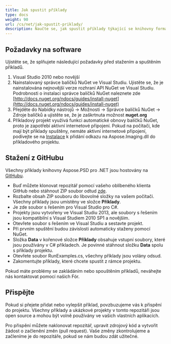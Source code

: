 ```yaml
---
title: Jak spustit příklady
type: docs
weight: 90
url: /cs/net/jak-spustit-priklady/
description: Naučte se, jak spustit příklady týkající se knihovny formátu souboru PSD, které jsou hostovány na GitHubu.
---
```


## **Požadavky na software**
Ujistěte se, že splňujete následující požadavky před stažením a spuštěním příkladů.

1. Visual Studio 2010 nebo novější
1. Nainstalovaný správce balíčků NuGet ve Visual Studiu. Ujistěte se, že je nainstalována nejnovější verze rozhraní API NuGet ve Visual Studiu. Podrobnosti o instalaci správce balíčků NuGet naleznete zde [http://docs.nuget.org/ndocs/guides/install-nuget](http://docs.nuget.org/ndocs/guides/install-nuget)
1. Přejděte do Nabídky nástrojů -> Možnosti -> Správce balíčků NuGet -> Zdroje balíčků a ujistěte se, že je zaškrtnuta možnost **nuget.org**
1. Příkladový projekt využívá funkci automatické obnovy balíčků NuGet, proto je zapotřebí aktivní internetové připojení. Pokud na počítači, kde mají být příklady spuštěny, nemáte aktivní internetové připojení, podívejte se na [Instalace](/psd/cs/net/installation/) k přidání odkazu na Aspose.Imaging.dll do příkladového projektu.

## **Stažení z GitHubu**
Všechny příklady knihovny Aspose.PSD pro .NET jsou hostovány na [GitHubu](https://github.com/aspose-psd/Aspose.PSD-for-.NET).

- Buď můžete klonovat repozitář pomocí vašeho oblíbeného klienta GitHub nebo stáhnout ZIP soubor odtud [zde](https://github.com/aspose-psd/Aspose.PSD-for-.NET/archive/master.zip).
- Rozbalte obsah ZIP souboru do libovolné složky na vašem počítači. Všechny příklady jsou umístěny ve složce **Příklady**.
- Je zde soubor s řešením pro Visual Studio pro C#.
- Projekty jsou vytvořeny ve Visual Studiu 2013, ale soubory s řešením jsou kompatibilní s Visual Studiem 2010 SP1 a novějším.
- Otevřete soubor s řešením ve Visual Studiu a sestavte projekt.
- Při prvním spuštění budou závislosti automaticky staženy pomocí NuGet.
- Složka **Data** v kořenové složce **Příklady** obsahuje vstupní soubory, které jsou používány v C# příkladech. Je povinné stáhnout složku **Data** spolu s příklady projektu.
- Otevřete soubor RunExamples.cs, všechny příklady jsou volány odsud.
- Zakomentujte příklady, které chcete spustit z rámce projektu.

Pokud máte problémy se zakládáním nebo spouštěním příkladů, neváhejte nás kontaktovat pomocí našich Fór.
## **Přispějte**
Pokud si přejete přidat nebo vylepšit příklad, povzbuzujeme vás k přispění do projektu. Všechny příklady a ukázkové projekty v tomto repozitáři jsou open source a mohou být volně používány ve vašich vlastních aplikacích.

Pro přispění můžete naklonovat repozitář, upravit zdrojový kód a vytvořit žádost o začlenění změn (pull request). Vaše změny zkontrolujeme a začleníme je do repozitáře, pokud se nám budou zdát užitečné.

